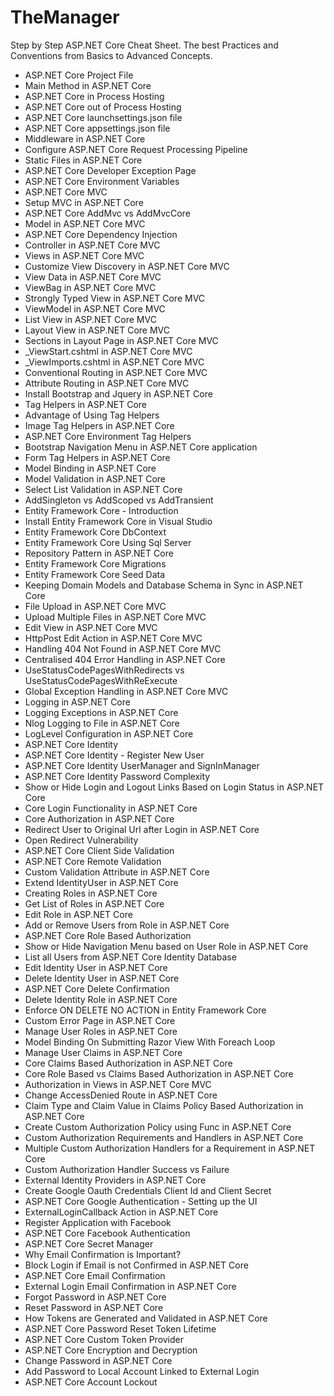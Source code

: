# TheManager

Step by Step ASP.NET Core Cheat Sheet.
The best Practices and Conventions from Basics to Advanced Concepts.

* ASP.NET Core Project File 
* Main Method in ASP.NET Core
* ASP.NET Core in Process Hosting
* ASP.NET Core out of Process Hosting
* ASP.NET Core launchsettings.json file
* ASP.NET Core appsettings.json file 
* Middleware in ASP.NET Core
* Configure ASP.NET Core Request Processing Pipeline 
* Static Files in ASP.NET Core
* ASP.NET Core Developer Exception Page
* ASP.NET Core Environment Variables 
* ASP.NET Core MVC
* Setup MVC in ASP.NET Core
* ASP.NET Core AddMvc vs AddMvcCore 
* Model in ASP.NET Core MVC 
* ASP.NET Core Dependency Injection
* Controller in ASP.NET Core MVC 
* Views in ASP.NET Core MVC 
* Customize View Discovery in ASP.NET Core MVC  
* View Data in ASP.NET Core MVC
* ViewBag in ASP.NET Core MVC
* Strongly Typed View in ASP.NET Core MVC
* ViewModel in ASP.NET Core MVC
* List View in ASP.NET Core MVC 
* Layout View in ASP.NET Core MVC
* Sections in Layout Page in ASP.NET Core MVC
* _ViewStart.cshtml in ASP.NET Core MVC 
* _ViewImports.cshtml in ASP.NET Core MVC
* Conventional Routing in ASP.NET Core MVC
* Attribute Routing in ASP.NET Core MVC 
* Install Bootstrap and Jquery in ASP.NET Core 
* Tag Helpers in ASP.NET Core
* Advantage of Using Tag Helpers
* Image Tag Helpers in ASP.NET Core
* ASP.NET Core Environment Tag Helpers 
* Bootstrap Navigation Menu in ASP.NET Core application 
* Form Tag Helpers in ASP.NET Core
* Model Binding in ASP.NET Core
* Model Validation in ASP.NET Core
* Select List Validation in ASP.NET Core
* AddSingleton vs AddScoped vs AddTransient
* Entity Framework Core - Introduction
* Install Entity Framework Core in Visual Studio 
* Entity Framework Core DbContext 
* Entity Framework Core Using Sql Server 
* Repository Pattern in ASP.NET Core
* Entity Framework Core Migrations 
* Entity Framework Core Seed Data
* Keeping Domain Models and Database Schema in Sync in ASP.NET Core
* File Upload in ASP.NET Core MVC
* Upload Multiple Files in ASP.NET Core MVC
* Edit View in ASP.NET Core MVC
* HttpPost Edit Action in ASP.NET Core MVC
* Handling 404 Not Found in ASP.NET Core MVC
* Centralised 404 Error Handling in ASP.NET Core
* UseStatusCodePagesWithRedirects vs UseStatusCodePagesWithReExecute
* Global Exception Handling in ASP.NET Core MVC
* Logging in ASP.NET Core 
* Logging Exceptions in ASP.NET Core
* Nlog Logging to File in ASP.NET Core
* LogLevel Configuration in ASP.NET Core
* ASP.NET Core Identity
* ASP.NET Core Identity - Register New User
* ASP.NET Core Identity UserManager and SignInManager
* ASP.NET Core Identity Password Complexity
* Show or Hide Login and Logout Links Based on Login Status in ASP.NET Core
* Core Login Functionality in ASP.NET Core
* Core Authorization in ASP.NET Core
* Redirect User to Original Url after Login in ASP.NET Core
* Open Redirect Vulnerability 
* ASP.NET Core Client Side Validation 
* ASP.NET Core Remote Validation 
* Custom Validation Attribute in ASP.NET Core
* Extend IdentityUser in ASP.NET Core
* Creating Roles in ASP.NET Core 
* Get List of Roles in ASP.NET Core
* Edit Role in ASP.NET Core
* Add or Remove Users from Role in ASP.NET Core
* ASP.NET Core Role Based Authorization 
* Show or Hide Navigation Menu based on User Role in ASP.NET Core
* List all Users from ASP.NET Core Identity Database 
* Edit Identity User in ASP.NET Core
* Delete Identity User in ASP.NET Core
* ASP.NET Core Delete Confirmation
* Delete Identity Role in ASP.NET Core 
* Enforce ON DELETE NO ACTION in Entity Framework Core
* Custom Error Page in ASP.NET Core
* Manage User Roles in ASP.NET Core
* Model Binding On Submitting Razor View With Foreach Loop
* Manage User Claims in ASP.NET Core
* Core Claims Based Authorization in ASP.NET Core
* Core Role Based vs Claims Based Authorization in ASP.NET Core
* Authorization in Views in ASP.NET Core MVC
* Change AccessDenied Route in ASP.NET Core
* Claim Type and Claim Value in Claims Policy Based Authorization in ASP.NET Core
* Create Custom Authorization Policy using Func in ASP.NET Core
* Custom Authorization Requirements and Handlers in ASP.NET Core
* Multiple Custom Authorization Handlers for a Requirement in ASP.NET Core
* Custom Authorization Handler Success vs Failure 
* External Identity Providers in ASP.NET Core
* Create Google Oauth Credentials Client Id and Client Secret
* ASP.NET Core Google Authentication - Setting up the UI
* ExternalLoginCallback Action in ASP.NET Core
* Register Application with Facebook 
* ASP.NET Core Facebook Authentication
* ASP.NET Core Secret Manager
* Why Email Confirmation is Important?
* Block Login if Email is not Confirmed in ASP.NET Core 
* ASP.NET Core Email Confirmation
* External Login Email Confirmation in ASP.NET Core
* Forgot Password in ASP.NET Core
* Reset Password in ASP.NET Core
* How Tokens are Generated and Validated in ASP.NET Core
* ASP.NET Core Password Reset Token Lifetime
* ASP.NET Core Custom Token Provider
* ASP.NET Core Encryption and Decryption
* Change Password in ASP.NET Core
* Add Password to Local Account Linked to External Login
* ASP.NET Core Account Lockout 

